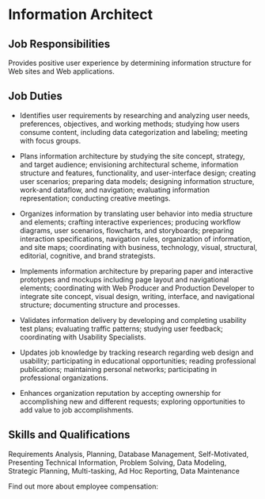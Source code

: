 # Information Architect

## Job Responsibilities

Provides positive user experience by determining information structure for Web sites and Web applications.

## Job Duties

* Identifies user requirements by researching and analyzing user needs, preferences, objectives, and working methods; studying how users consume content, including data categorization and labeling; meeting with focus groups.

* Plans information architecture by studying the site concept, strategy, and target audience; envisioning architectural scheme, information structure and features, functionality, and user-interface design; creating user scenarios; preparing data models; designing information structure, work-and dataflow, and navigation; evaluating information representation; conducting creative meetings.

* Organizes information by translating user behavior into media structure and elements; crafting interactive experiences; producing workflow diagrams, user scenarios, flowcharts, and storyboards; preparing interaction specifications, navigation rules, organization of information, and site maps; coordinating with business, technology, visual, structural, editorial, cognitive, and brand strategists.

* Implements information architecture by preparing paper and interactive prototypes and mockups including page layout and navigational elements; coordinating with Web Producer and Production Developer to integrate site concept, visual design, writing, interface, and navigational structure; documenting structure and processes.

* Validates information delivery by developing and completing usability test plans; evaluating traffic patterns; studying user feedback; coordinating with Usability Specialists.

* Updates job knowledge by tracking research regarding web design and usability; participating in educational opportunities; reading professional publications; maintaining personal networks; participating in professional organizations.

* Enhances organization reputation by accepting ownership for accomplishing new and different requests; exploring opportunities to add value to job accomplishments.

## Skills and Qualifications

Requirements Analysis, Planning, Database Management, Self-Motivated, Presenting Technical Information, Problem Solving, Data Modeling, Strategic Planning, Multi-tasking, Ad Hoc Reporting, Data Maintenance

Find out more about employee compensation:
